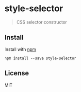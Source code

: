 # style-selector

> CSS selector constructor

## Install

Install with [npm](https://npmjs.org/package/style-selector)

```
npm install --save style-selector
```


## License

MIT
